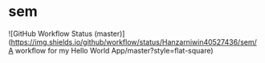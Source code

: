 # sem
![GitHub Workflow Status (master)](https://img.shields.io/github/workflow/status/Hanzarniwin40527436/sem/A workflow for my Hello World App/master?style=flat-square)
